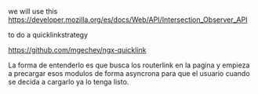 we will use this https://developer.mozilla.org/es/docs/Web/API/Intersection_Observer_API

to do a quicklinkstrategy

https://github.com/mgechev/ngx-quicklink

La forma de entenderlo es que busca los routerlink en la pagina y empieza a precargar esos
modulos de forma asyncrona para que el usuario cuando se decida a cargarlo
ya lo tenga listo.
